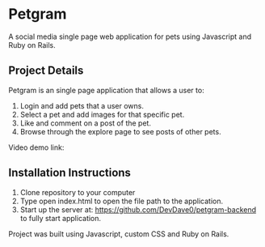 # Petgram
A social media single page web application for pets using Javascript and Ruby on Rails. 

<!-- ![Petgram]() -->

## Project Details 

Petgram is an single page application that allows a user to:
1. Login and add pets that a user owns.
2. Select a pet and add images for that specific pet. 
3. Like and comment on a post of the pet. 
4. Browse through the explore page to see posts of other pets.

Video demo link: 


## Installation Instructions 

1. Clone repository to your computer 
2. Type open index.html to open the file path to the application. 
3. Start up the server at: https://github.com/DevDave0/petgram-backend to fully start application. 


Project was built using Javascript, custom CSS and Ruby on Rails. 